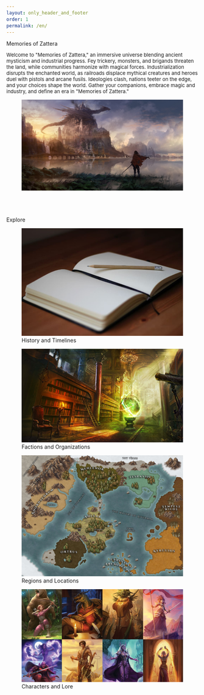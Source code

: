 ```yaml
---
layout: only_header_and_footer
order: 1
permalink: /en/
---
```


<div class="section" id="about">
  <div class="container">
    <div class="h1 text-center mb-4 title cc-porfolio-image img-raised" data-aos="zoom-in" data-aos-anchor-placement="top-bottom">
      <div class="card-body">
        <div class="h5 mt-0 title">Memories of Zattera</div>
          <div style="text-align: left;">
            <font size="-1">
            <p>Welcome to "Memories of Zattera," an immersive universe blending ancient mysticism and industrial progress. Fey trickery, monsters, and brigands threaten the land, while communities harmonize with magical forces. Industrialization disrupts the enchanted world, as railroads displace mythical creatures and heroes duel with pistols and arcane fusils. Ideologies clash, nations teeter on the edge, and your choices shape the world. Gather your companions, embrace magic and industry, and define an era in "Memories of Zattera."</p>
            </font>
          </div>
        </div>
        <figure class="cc-effect">
          <img src="/assets/images/project-legacy_of_reality-title.jpg" alt="Image"/>
        </figure>
      </div>
    <br>
    <br>
    <br>
    <div class="h1 text-center mb-4 title">
      Explore
    </div>
    <div class="tab-content gallery mt-5">
      <div class="tab-pane active" id="miscellaneous1">
        <div class="ml-auto mr-auto">
          <div class="row">
            <div class="col-md-6">
              <div class="cc-porfolio-image img-raised" data-aos="zoom-in" data-aos-anchor-placement="top-bottom">
                <figure class="cc-effect"><img src="/assets/images/project-legacy_of_reality-lore.jpg" alt="Image"/>
                  <figcaption>
                    <a href="timeline"></a>
                    <div class="h4">History and Timelines</div>
                  </figcaption>
                </figure>
              </div>
              <div class="cc-porfolio-image img-raised" data-aos="zoom-in" data-aos-anchor-placement="top-bottom">
                <figure class="cc-effect"><img src="/assets/images/project-legacy_of_reality-organizations.jpg" alt="Image"/>
                  <figcaption>
                    <a href="organizations"></a>
                    <div class="h4">Factions and Organizations</div>
                  </figcaption>
                </figure>
              </div>
            </div>
            <div class="col-md-6">
              <div class="cc-porfolio-image img-raised" data-aos="zoom-in" data-aos-anchor-placement="top-bottom">
                <figure class="cc-effect"><img src="/assets/images/project-legacy_of_reality-world_map.jpg" alt="Image"/>
                  <figcaption>
                    <a href="regions"></a>
                    <div class="h4">Regions and Locations</div>
                  </figcaption>
                </figure>
              </div>
              <div class="cc-porfolio-image img-raised" data-aos="zoom-in" data-aos-anchor-placement="top-bottom">
                <figure class="cc-effect"><img src="/assets/images/project-legacy_of_reality-characters.jpg" alt="Image"/>
                  <figcaption>
                    <a href="characters"></a>
                    <div class="h4">Characters and Lore</div>
                  </figcaption>
                </figure>
              </div>
            </div>
          </div>
        </div>
      </div>
    </div>
  </div>
</div>